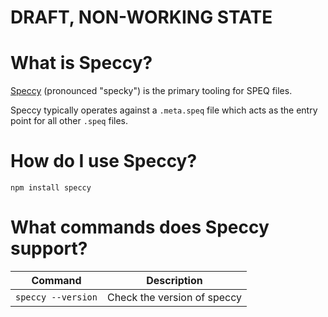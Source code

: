 # DRAFT, NON-WORKING STATE

# What is Speccy?
[Speccy](https://speccy.dev) (pronounced "specky") is the primary tooling for SPEQ files.

Speccy typically operates against a `.meta.speq` file which acts as the entry point for all other `.speq` files.

# How do I use Speccy?

`npm install speccy`

# What commands does Speccy support?

| Command | Description  |
|--|--|
|`speccy --version`|Check the version of speccy|